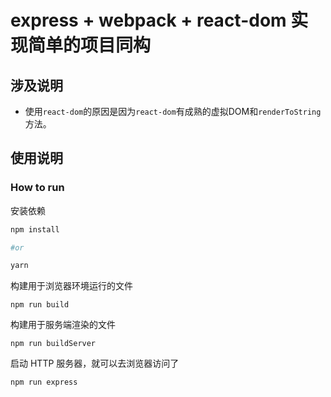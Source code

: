 # express + webpack + react-dom 实现简单的项目同构

## 涉及说明

-  使用`react-dom`的原因是因为`react-dom`有成熟的虚拟DOM和`renderToString`方法。

## 使用说明

### How to run

安装依赖
```bash
npm install

#or

yarn
```

构建用于浏览器环境运行的文件
```
npm run build
```

构建用于服务端渲染的文件
```
npm run buildServer
```

启动 HTTP 服务器，就可以去浏览器访问了
```
npm run express
```
